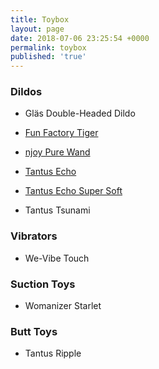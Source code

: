 ```yaml
---
title: Toybox
layout: page
date: 2018-07-06 23:25:54 +0000
permalink: toybox
published: 'true'
---
```


### Dildos

- Gläs Double-Headed Dildo
- [Fun Factory Tiger](https://www.solochro.me/posts/fun-factory-tiger)

- [njoy Pure Wand](https://www.solochro.me/posts/njoy-pure-wand-review)
- [Tantus Echo](https://www.solochro.me/posts/tantus-echo)
- [Tantus Echo Super Soft](https://www.solochro.me/posts/tantus-echo)
- Tantus Tsunami

### Vibrators
- We-Vibe Touch

### Suction Toys
- Womanizer Starlet

### Butt Toys
- Tantus Ripple
